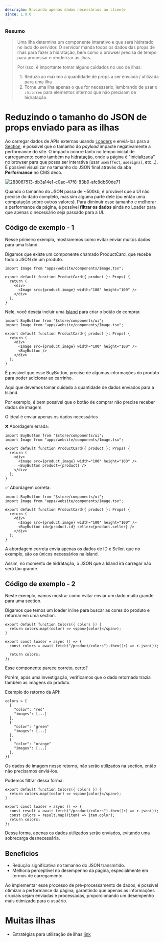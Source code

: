 ```yaml
---
descrição: Enviando apenas dados necessários ao cliente
since: 1.0.0
---
```


### Resumo

> Uma ilha determina um componente interativo e que será hidratado no lado do servidor. O servidor manda todos os dados das props de ilhas para fazer a hidratação, bem como o browser precisa de tempo para processar e renderizar as ilhas.
>
> Por isso, é importante tomar alguns cuidados no uso de ilhas:
>
> 1. Reduza ao máximo a quantidade de props a ser enviada / utilizada para uma ilha
> 2. Torne uma ilha apenas o que for necessário, lembrando de usar o `children` para elementos internos que não precisam de hidratação.


# Reduzindo o tamanho do JSON de props enviado para as ilhas

Ao carregar dados de APIs externas usando [Loaders](/docs/pt/concepts/loader) e
enviá-los para a [Section](/docs/pt/concepts/section), é possível que o tamanho
do _payload_ impacte negativamente a performance do site. O impacto ocorre tanto
no tempo inicial de carregamento como também na
[hidratação](https://blog.saeloun.com/2021/12/16/hydration/), onde a página é
"inicializada" no browser para que possa ser interativa (usar `useEffect`,
`useSignal`, etc...). É possível visualizar no tamanho do JSON final através da
aba **Performance** no CMS deco.

![288067513-db3a14e1-c0ac-47f8-83b9-afc8db60de71](https://github.com/deco-sites/starting/assets/76822093/ec005f5d-4169-4e89-acd0-8c06baf3c80d)

Quando o tamanho do JSON passa de ~500kb, é provável que a UI não precise do
dado completo, mas sim alguma parte dele (ou então uma computação sobre outros
valores). Para diminuir esse tamanho e melhorar a performance da página, é
possível **filtrar os dados** ainda no Loader para que apenas o necessário seja
passado para a UI.

## Código de exemplo - 1

Nesse primeiro exemplo, mostraremos como evitar enviar muitos dados para uma
Island.

Digamos que existe um componente chamado ProductCard, que recebe todo o JSON de
um produto.

```tsx
import Image from "apps/website/components/Image.tsx";

export default function ProductCard({ product }: Props) {
  return (
    <div>
      <Image src={product.image} width="100" height="100" />
    </div>
  );
}
```

Nele, você deseja incluir uma
[Island](https://fresh.deno.dev/docs/concepts/islands) para criar o botão de
comprar.

```tsx
import BuyButton from "$store/components/ui";
import Image from "apps/website/components/Image.tsx";

export default function ProductCard({ product }: Props) {
  return (
    <div>
      <Image src={product.image} width="100" height="100" />
      <BuyButton />
    </div>
  );
}
```

É possível que esse BuyButton, precise de algumas informações do produto para
poder adicionar ao carrinho.

Aqui que devemos tomar cuidado a quantidade de dados enviados para a Island.

Por exemplo, é bem possível que o botão de comprar não precise receber dados de
imagem.

O ideal é enviar apenas os dados necessários

❌ Abordagem errada:

```tsx
import BuyButton from "$store/components/ui";
import Image from "apps/website/components/Image.tsx";

export default function ProductCard({ product }: Props) {
  return (
    <div>
      <Image src={product.image} width="100" height="100" />
      <BuyButton product={product} />
    </div>
  );
}
```

✅ Abordagem correta:

```tsx
import BuyButton from "$store/components/ui";
import Image from "apps/website/components/Image.tsx";

export default function ProductCard({ product }: Props) {
  return (
    <div>
      <Image src={product.image} width="100" height="100" />
      <BuyButton id={product.id} seller={product.seller} />
    </div>
  );
}
```

A abordagem correta envia apenas os dados de ID e Seller, que no exemplo, são os
únicos necessários na Island.

Assim, no momento de hidratação, o JSON que a Island irá carregar não será tão
grande.

## Código de exemplo - 2

Neste exemplo, vamos mostrar como evitar enviar um dado muito grande para uma
section.

Digamos que temos um loader inline para buscar as cores do produto e retornar em
uma section.

```tsx
export default function Colors({ colors }) {
  return colors.map((color) => <span>{color}</span>);
}

export const loader = async () => {
  const colors = await fetch("/product/colors").then((r) => r.json());

  return colors;
};
```

Esse componente parece correto, certo?

Porém, após uma investigação, verificamos que o dado retornado trazia também as
imagens do produto.

Exemplo do retorno da API:

```tsx
colors = [
  {
    "color": "red"
    "images": [...]
  },
  {
    "color": "green"
    "images": [...]
  },
  {
    "color": "orange"
    "images": [...]
  },
}]
```

Os dados de imagem nesse retorno, não serão utilizados na section, então não
precisamos enviá-los.

Podemos filtrar dessa forma:

```tsx
export default function Colors({ colors }) {
  return colors.map((color) => <span>{color}</span>);
}

export const loader = async () => {
  const result = await fetch("/product/colors").then((r) => r.json());
  const colors = result.map((item) => item.color);
  return colors;
};
```

Dessa forma, apenas os dados utilizados serão enviados, evitando uma sobrecarga
desnecessária.

## Benefícios

- Redução significativa no tamanho do JSON transmitido.
- Melhoria perceptível no desempenho da página, especialmente em termos de
  carregamento.

Ao implementar esse processo de pré-processamento de dados, é possível otimizar
a performance da página, garantindo que apenas as informações cruciais sejam
enviadas e processadas, proporcionando um desempenho mais otimizado para o
usuário.


# Muitas ilhas

- Estratégias para utilização de ilhas
  [link](https://github.com/deco-sites/aviator/blob/main/islands/GalleryContainer.tsx)
